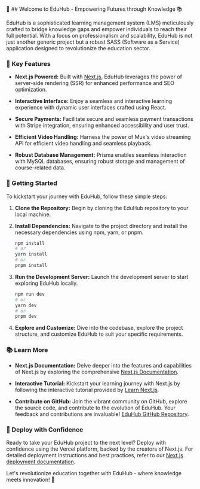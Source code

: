🚀 ## Welcome to EduHub - Empowering Futures through Knowledge 📚

EduHub is a sophisticated learning management system (LMS) meticulously crafted to bridge knowledge gaps and empower individuals to reach their full potential. With a focus on professionalism and scalability, EduHub is not just another generic project but a robust SASS (Software as a Service) application designed to revolutionize the education sector.

### 🌟 Key Features

- **Next.js Powered:** Built with [Next.js](https://nextjs.org/), EduHub leverages the power of server-side rendering (SSR) for enhanced performance and SEO optimization.
  
- **Interactive Interface:** Enjoy a seamless and interactive learning experience with dynamic user interfaces crafted using React.

- **Secure Payments:** Facilitate secure and seamless payment transactions with Stripe integration, ensuring enhanced accessibility and user trust.

- **Efficient Video Handling:** Harness the power of Mux's video streaming API for efficient video handling and seamless playback.

- **Robust Database Management:** Prisma enables seamless interaction with MySQL databases, ensuring robust storage and management of course-related data.

### 🏁 Getting Started

To kickstart your journey with EduHub, follow these simple steps:

1. **Clone the Repository:** Begin by cloning the EduHub repository to your local machine.

2. **Install Dependencies:** Navigate to the project directory and install the necessary dependencies using npm, yarn, or pnpm.

   ```bash
   npm install
   # or
   yarn install
   # or
   pnpm install
   ```

3. **Run the Development Server:** Launch the development server to start exploring EduHub locally.

   ```bash
   npm run dev
   # or
   yarn dev
   # or
   pnpm dev
   ```

4. **Explore and Customize:** Dive into the codebase, explore the project structure, and customize EduHub to suit your specific requirements.

### 📚 Learn More

- **Next.js Documentation:** Delve deeper into the features and capabilities of Next.js by exploring the comprehensive [Next.js Documentation](https://nextjs.org/docs).
  
- **Interactive Tutorial:** Kickstart your learning journey with Next.js by following the interactive tutorial provided by [Learn Next.js](https://nextjs.org/learn).

- **Contribute on GitHub:** Join the vibrant community on GitHub, explore the source code, and contribute to the evolution of EduHub. Your feedback and contributions are invaluable! [EduHub GitHub Repository](https://github.com/mcakyerima/EduHub).

### 🚀 Deploy with Confidence

Ready to take your EduHub project to the next level? Deploy with confidence using the Vercel platform, backed by the creators of Next.js. For detailed deployment instructions and best practices, refer to our [Next.js deployment documentation](https://nextjs.org/docs/deployment).

Let's revolutionize education together with EduHub - where knowledge meets innovation! 🌟
